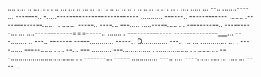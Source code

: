 .... .... .. ... ...... .. ... ... .. ... .. ... .. .. .. .. .. . .. .. .. .. .. . .. . .... 
..... ...
--.. .......----
... -------.. -.....--------------------------
........... ------.. ------------
.........-------------...... 
.. ....... -----.. ----... 
---..... .....-----..... ....----------.. ---------...
... ....------------===-----.. ....... . --------------
--------------___... ---........ .. ---.. -------
-----............  -----.. D............. ---.. 
... ... ............. ... . ----...... -----...... ..... --... ---
.......... ---.............. . 
............................... 
---.................................... -------... -----
............. ---.. 
.... ----...... 
.... 
... ....    ... ----
.. 
